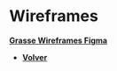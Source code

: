 # Wireframes

[**Grasse Wireframes Figma**](https://www.figma.com/file/TdLG7TeMgsyGK1L5yFKU8R/GrasseWireframes?node-id=0%3A1)


+ [**Volver**](../README.md)
